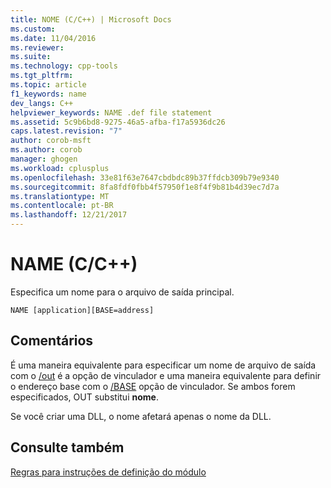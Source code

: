 ```yaml
---
title: NOME (C/C++) | Microsoft Docs
ms.custom: 
ms.date: 11/04/2016
ms.reviewer: 
ms.suite: 
ms.technology: cpp-tools
ms.tgt_pltfrm: 
ms.topic: article
f1_keywords: name
dev_langs: C++
helpviewer_keywords: NAME .def file statement
ms.assetid: 5c9b6bd8-9275-46a5-afba-f17a5936dc26
caps.latest.revision: "7"
author: corob-msft
ms.author: corob
manager: ghogen
ms.workload: cplusplus
ms.openlocfilehash: 33e81f63e7647cbdbdc89b37ffdcb309b79e9340
ms.sourcegitcommit: 8fa8fdf0fbb4f57950f1e8f4f9b81b4d39ec7d7a
ms.translationtype: MT
ms.contentlocale: pt-BR
ms.lasthandoff: 12/21/2017
---
```

# <a name="name-cc"></a>NAME (C/C++)
Especifica um nome para o arquivo de saída principal.  
  
```  
NAME [application][BASE=address]  
```  
  
## <a name="remarks"></a>Comentários  
 É uma maneira equivalente para especificar um nome de arquivo de saída com o [/out](../../build/reference/out-output-file-name.md) é a opção de vinculador e uma maneira equivalente para definir o endereço base com o [/BASE](../../build/reference/base-base-address.md) opção de vinculador. Se ambos forem especificados, OUT substitui **nome**.  
  
 Se você criar uma DLL, o nome afetará apenas o nome da DLL.  
  
## <a name="see-also"></a>Consulte também  
 [Regras para instruções de definição do módulo](../../build/reference/rules-for-module-definition-statements.md)